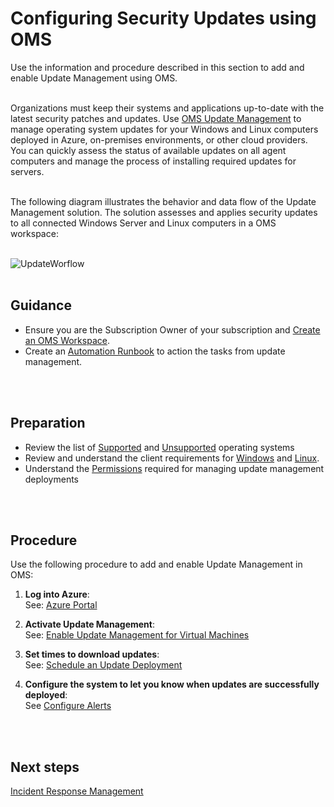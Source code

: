 # Configuring Security Updates using OMS
Use the information and procedure described in this section to add and enable Update Management using OMS.
<br />
<br />

Organizations must keep their systems and applications up-to-date with the latest security patches and updates. Use [OMS Update Management](https://docs.microsoft.com/en-us/azure/automation/automation-update-management) to manage operating system updates for your Windows and Linux computers deployed in Azure, on-premises environments, or other cloud providers. You can quickly assess the status of available updates on all agent computers and manage the process of installing required updates for servers.
<br />
<br />

The following diagram illustrates the behavior and data flow of the Update Management solution. The solution assesses and applies security updates to all connected Windows Server and Linux computers in a OMS workspace:
<br />
<br />

![UpdateWorflow](https://github.com/alvarovitta/Azure-Security/blob/master/images/update-mgmt-updateworkflow.png)
<br />
<br />

## Guidance
  - Ensure you are the Subscription Owner of your subscription and [Create an OMS Workspace](https://docs.microsoft.com/en-us/azure/log-analytics/log-analytics-quick-create-workspace).  
  - Create an [Automation Runbook](https://docs.microsoft.com/en-us/azure/automation/automation-quickstart-create-account) to action the tasks from update management.
<br />
<br />

## Preparation
  - Review the list of [Supported](https://docs.microsoft.com/en-us/azure/automation/automation-update-management#supported-client-types) and [Unsupported](https://docs.microsoft.com/en-us/azure/automation/automation-update-management#unsupported-client-types) operating systems
  - Review and understand the client requirements for [Windows](https://docs.microsoft.com/en-us/azure/automation/automation-update-management#windows) and [Linux](https://docs.microsoft.com/en-us/azure/automation/automation-update-management#linux).
  - Understand the [Permissions](https://docs.microsoft.com/en-us/azure/automation/automation-role-based-access-control#update-management) required for managing update management deployments
<br />
<br /> 

## Procedure
Use the following procedure to add and enable Update Management in OMS:

 1. **Log into Azure**:  
   See: [Azure Portal](https://portal.azure.com/)
 
 2. **Activate Update Management**:  
  See: [Enable Update Management for Virtual Machines](https://docs.microsoft.com/en-us/azure/automation/manage-update-multi#enable-update-management-for-azure-virtual-machines)
     
 3. **Set times to download updates**:  
  See: [Schedule an Update Deployment](https://docs.microsoft.com/en-us/azure/automation/automation-tutorial-update-management#schedule-an-update-deployment)
 
 4. **Configure the system to let you know when updates are successfully deployed**:  
   See [Configure Alerts](https://docs.microsoft.com/en-us/azure/automation/automation-tutorial-update-management#configure-alerting) 
<br />
<br />

## Next steps
[Incident Response Management](https://github.com/nmcgregor/Azure-Security/blob/master/4.6-Incident-Response-Management.md)
